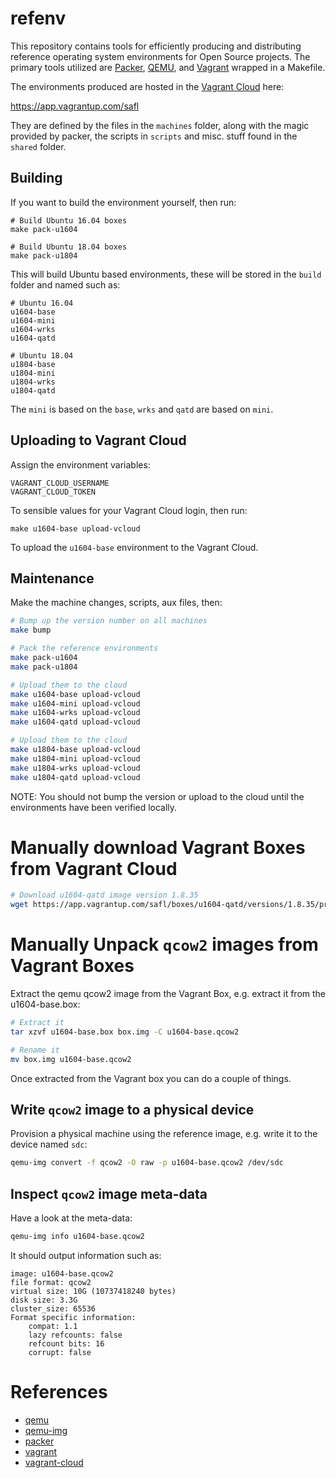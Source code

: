 # refenv

This repository contains tools for efficiently producing and distributing
reference operating system environments for Open Source projects. The primary
tools utilized are [Packer][packer], [QEMU][qemu], and [Vagrant][vagrant]
wrapped in a Makefile.

The environments produced are hosted in the [Vagrant Cloud][vagrant-cloud] here:

https://app.vagrantup.com/safl

They are defined by the files in the `machines` folder, along with the magic
provided by packer, the scripts in `scripts` and misc. stuff found in the
`shared` folder.

## Building

If you want to build the environment yourself, then run:

```
# Build Ubuntu 16.04 boxes
make pack-u1604

# Build Ubuntu 18.04 boxes
make pack-u1804
```

This will build Ubuntu based environments, these will be stored in the `build`
folder and named such as:

```
# Ubuntu 16.04
u1604-base
u1604-mini
u1604-wrks
u1604-qatd

# Ubuntu 18.04
u1804-base
u1804-mini
u1804-wrks
u1804-qatd
```

The `mini` is based on the `base`, `wrks` and `qatd` are based on `mini`.

## Uploading to Vagrant Cloud

Assign the environment variables:

```
VAGRANT_CLOUD_USERNAME
VAGRANT_CLOUD_TOKEN
```

To sensible values for your Vagrant Cloud login, then run:

```
make u1604-base upload-vcloud
```

To upload the `u1604-base` environment to the Vagrant Cloud.

## Maintenance

Make the machine changes, scripts, aux files, then:

```bash
# Bump up the version number on all machines
make bump

# Pack the reference environments
make pack-u1604
make pack-u1804

# Upload them to the cloud
make u1604-base upload-vcloud
make u1604-mini upload-vcloud
make u1604-wrks upload-vcloud
make u1604-qatd upload-vcloud

# Upload them to the cloud
make u1804-base upload-vcloud
make u1804-mini upload-vcloud
make u1804-wrks upload-vcloud
make u1804-qatd upload-vcloud
```

NOTE: You should not bump the version or upload to the cloud until the
environments have been verified locally.

# Manually download Vagrant Boxes from Vagrant Cloud

```bash
# Download u1604-qatd image version 1.8.35
wget https://app.vagrantup.com/safl/boxes/u1604-qatd/versions/1.8.35/providers/libvirt.box -O u1604-qatd.box
```

# Manually Unpack `qcow2` images from Vagrant Boxes

Extract the qemu qcow2 image from the Vagrant Box, e.g. extract it from the
u1604-base.box:

```bash
# Extract it
tar xzvf u1604-base.box box.img -C u1604-base.qcow2

# Rename it
mv box.img u1604-base.qcow2
```

Once extracted from the Vagrant box you can do a couple of things.

## Write `qcow2` image to a physical device

Provision a physical machine using the reference image, e.g. write it to the
device named `sdc`:

```bash
qemu-img convert -f qcow2 -O raw -p u1604-base.qcow2 /dev/sdc
```

## Inspect `qcow2` image meta-data

Have a look at the meta-data:

```bash
qemu-img info u1604-base.qcow2
```

It should output information such as:

```
image: u1604-base.qcow2
file format: qcow2
virtual size: 10G (10737418240 bytes)
disk size: 3.3G
cluster_size: 65536
Format specific information:
    compat: 1.1
    lazy refcounts: false
    refcount bits: 16
    corrupt: false
```

# References

* [qemu][qemu]
* [qemu-img][qemu-img]
* [packer][packer]
* [vagrant][vagrant]
* [vagrant-cloud][vagrant-cloud]

[qemu]: https://www.qemu.org/
[qemu-img]: https://qemu.weilnetz.de/doc/qemu-doc.html#qemu_005fimg_005finvocation
[packer]: https://www.packer.io/
[vagrant]: https://www.vagrantup.com/
[vagrant-cloud]: https://app.vagrantup.com/
